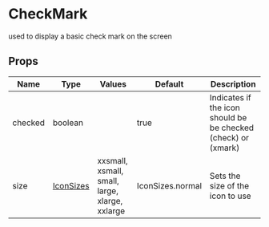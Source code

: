 # CheckMark

used to display a basic check mark on the screen
## Props

| Name    | Type | Values | Default | Description |
| -------- | ------- | -------- | ------- | ------- |
| checked | boolean || true | Indicates if the icon should be be checked (check) or (xmark)|
| size | [IconSizes](../enums.md#IconSizes) |xxsmall, xsmall, small, large, xlarge, xxlarge| IconSizes.normal | Sets the size of the icon to use|
